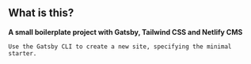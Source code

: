 ## What is this?

**A small boilerplate project with Gatsby, Tailwind CSS and Netlify CMS**

    Use the Gatsby CLI to create a new site, specifying the minimal starter.
